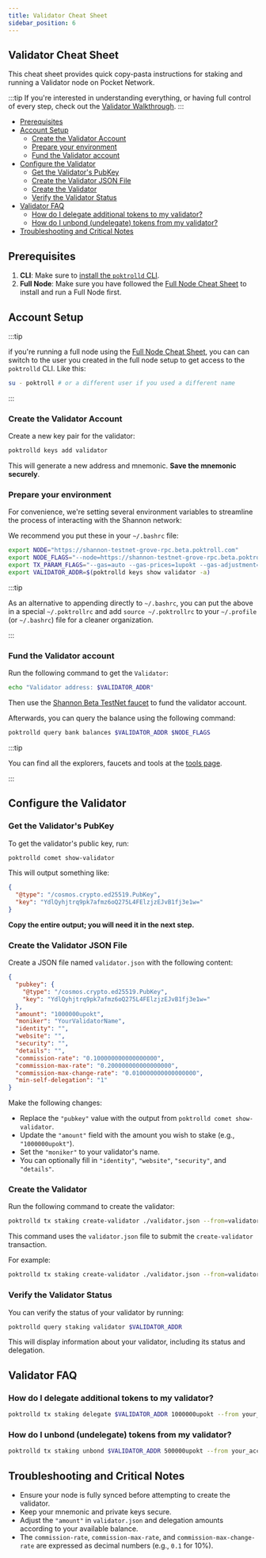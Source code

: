 ```yaml
---
title: Validator Cheat Sheet
sidebar_position: 6
---
```


## Validator Cheat Sheet <!-- omit in toc -->

<!-- TODO_MAINNET(@okdas, #754): Update this page with all the details. -->

This cheat sheet provides quick copy-pasta instructions for staking and running a Validator node on Pocket Network.

:::tip
If you're interested in understanding everything, or having full control of every
step, check out the [Validator Walkthrough](../walkthroughs/validator_walkthrough.md).
:::

- [Prerequisites](#prerequisites)
- [Account Setup](#account-setup)
  - [Create the Validator Account](#create-the-validator-account)
  - [Prepare your environment](#prepare-your-environment)
  - [Fund the Validator account](#fund-the-validator-account)
- [Configure the Validator](#configure-the-validator)
  - [Get the Validator's PubKey](#get-the-validators-pubkey)
  - [Create the Validator JSON File](#create-the-validator-json-file)
  - [Create the Validator](#create-the-validator)
  - [Verify the Validator Status](#verify-the-validator-status)
- [Validator FAQ](#validator-faq)
  - [How do I delegate additional tokens to my validator?](#how-do-i-delegate-additional-tokens-to-my-validator)
  - [How do I unbond (undelegate) tokens from my validator?](#how-do-i-unbond-undelegate-tokens-from-my-validator)
- [Troubleshooting and Critical Notes](#troubleshooting-and-critical-notes)

## Prerequisites

1. **CLI**: Make sure to [install the `poktrolld` CLI](../user_guide/poktrolld_cli.md).
2. **Full Node**: Make sure you have followed the [Full Node Cheat Sheet](./full_node_cheatsheet.md) to install and run a Full Node first.

## Account Setup

:::tip

if you're running a full node using the [Full Node Cheat Sheet](./full_node_cheatsheet.md), you can can switch to
the user you created in the full node setup to get access to the `poktrolld` CLI. Like this:

```bash
su - poktroll # or a different user if you used a different name
```

:::

### Create the Validator Account

Create a new key pair for the validator:

```bash
poktrolld keys add validator
```

This will generate a new address and mnemonic. **Save the mnemonic securely**.

### Prepare your environment

For convenience, we're setting several environment variables to streamline
the process of interacting with the Shannon network:

We recommend you put these in your `~/.bashrc` file:

```bash
export NODE="https://shannon-testnet-grove-rpc.beta.poktroll.com"
export NODE_FLAGS="--node=https://shannon-testnet-grove-rpc.beta.poktroll.com"
export TX_PARAM_FLAGS="--gas=auto --gas-prices=1upokt --gas-adjustment=1.5 --chain-id=pocket-beta --yes"
export VALIDATOR_ADDR=$(poktrolld keys show validator -a)
```

:::tip

As an alternative to appending directly to `~/.bashrc`, you can put the above
in a special `~/.poktrollrc` and add `source ~/.poktrollrc` to
your `~/.profile` (or `~/.bashrc`) file for a cleaner organization.

:::

### Fund the Validator account

Run the following command to get the `Validator`:

```bash
echo "Validator address: $VALIDATOR_ADDR"
```

Then use the [Shannon Beta TestNet faucet](https://faucet.beta.testnet.pokt.network/) to fund the validator account.

Afterwards, you can query the balance using the following command:

```bash
poktrolld query bank balances $VALIDATOR_ADDR $NODE_FLAGS
```

:::tip

You can find all the explorers, faucets and tools at the [tools page](../../explore/tools.md).

:::

## Configure the Validator

### Get the Validator's PubKey

To get the validator's public key, run:

```bash
poktrolld comet show-validator
```

This will output something like:

```json
{
  "@type": "/cosmos.crypto.ed25519.PubKey",
  "key": "YdlQyhjtrq9pk7afmz6oQ275L4FElzjzEJvB1fj3e1w="
}
```

**Copy the entire output; you will need it in the next step.**

### Create the Validator JSON File

Create a JSON file named `validator.json` with the following content:

```json
{
  "pubkey": {
    "@type": "/cosmos.crypto.ed25519.PubKey",
    "key": "YdlQyhjtrq9pk7afmz6oQ275L4FElzjzEJvB1fj3e1w="
  },
  "amount": "1000000upokt",
  "moniker": "YourValidatorName",
  "identity": "",
  "website": "",
  "security": "",
  "details": "",
  "commission-rate": "0.100000000000000000",
  "commission-max-rate": "0.200000000000000000",
  "commission-max-change-rate": "0.010000000000000000",
  "min-self-delegation": "1"
}
```

Make the following changes:

- Replace the `"pubkey"` value with the output from `poktrolld comet show-validator`.
- Update the `"amount"` field with the amount you wish to stake (e.g., `"1000000upokt"`).
- Set the `"moniker"` to your validator's name.
- You can optionally fill in `"identity"`, `"website"`, `"security"`, and `"details"`.

### Create the Validator

Run the following command to create the validator:

```bash
poktrolld tx staking create-validator ./validator.json --from=validator $TX_PARAM_FLAGS $NODE_FLAGS
```

This command uses the `validator.json` file to submit the `create-validator` transaction.

For example:

```bash
poktrolld tx staking create-validator ./validator.json --from=validator $TX_PARAM_FLAGS $NODE_FLAGS
```

### Verify the Validator Status

You can verify the status of your validator by running:

```bash
poktrolld query staking validator $VALIDATOR_ADDR
```

This will display information about your validator, including its status and delegation.

## Validator FAQ

### How do I delegate additional tokens to my validator?

```bash
poktrolld tx staking delegate $VALIDATOR_ADDR 1000000upokt --from your_account --chain-id=pocket-beta --gas=auto --gas-adjustment=1.5 --gas-prices=1upokt
```

### How do I unbond (undelegate) tokens from my validator?

```bash
poktrolld tx staking unbond $VALIDATOR_ADDR 500000upokt --from your_account --chain-id=pocket-beta --gas=auto --gas-adjustment=1.5 --gas-prices=1upokt
```

## Troubleshooting and Critical Notes

- Ensure your node is fully synced before attempting to create the validator.
- Keep your mnemonic and private keys secure.
- Adjust the `"amount"` in `validator.json` and delegation amounts according to your available balance.
- The `commission-rate`, `commission-max-rate`, and `commission-max-change-rate` are expressed as decimal numbers (e.g., `0.1` for 10%).
